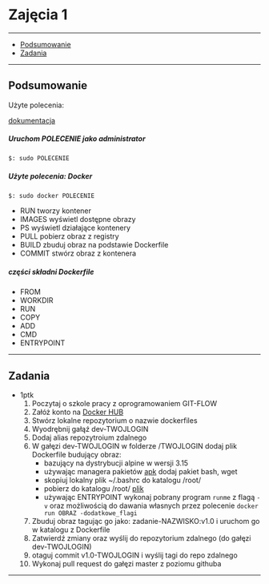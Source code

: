 # Zajęcia 1

---

- [Podsumowanie](#Podsumowanie)
- [Zadania](#Zadania)

---

## Podsumowanie

Użyte polecenia:

[dokumentacja](https://docs.docker.com/)

##### Uruchom POLECENIE jako administrator

```bash
$: sudo POLECENIE
```

##### Użyte polecenia: Docker

```bash
$: sudo docker POLECENIE
```

- RUN tworzy kontener
- IMAGES wyświetl dostępne obrazy
- PS wyświetl działające kontenery
- PULL pobierz obraz z registry
- BUILD zbuduj obraz na podstawie Dockerfile
- COMMIT stwórz obraz z kontenera

##### części składni Dockerfile

- FROM
- WORKDIR
- RUN
- COPY
- ADD
- CMD
- ENTRYPOINT




---

## Zadania

- 1ptk
	1. Poczytaj o szkole pracy z oprogramowaniem GIT-FLOW 
	2. Załóż konto na [Docker HUB](https://hub.docker/com)
	3. Stwórz lokalne repozytorium o nazwie dockerfiles
	4. Wyodrębnij gałąź dev-TWOJLOGIN
	5. Dodaj alias repozytroium zdalnego 
	4. W gałęzi dev-TWOJLOGIN w folderze /TWOJLOGIN dodaj plik Dockerfile budujący obraz:
		- bazujący na dystrybucji alpine w wersji 3.15
		- używając managera pakietów [apk](https://wiki.alpinelinux.org/wiki/Alpine_Linux_package_management) dodaj pakiet  bash, wget
		- skopiuj lokalny plik ~/.bashrc do katalogu /root/
		- pobierz do katalogu /root/ [plik]()
		- używając ENTRYPOINT wykonaj pobrany program `runme` z flagą `-v` oraz możliwością do
dawania własnych przez polecenie `docker run OBRAZ -dodatkowe_flagi`
	5. Zbuduj obraz tagując go jako: zadanie-NAZWISKO:v1.0 i uruchom go w katalogu z Dockerfile
	6. Zatwierdź zmiany oraz wyślij do repozytorium zdalnego (do gałęzi dev-TWOJLOGIN)
	7. otaguj commit v1.0-TWOJLOGIN i wyślij tagi do repo zdalnego
	7. Wykonaj pull request do gałęzi master z poziomu githuba

---
